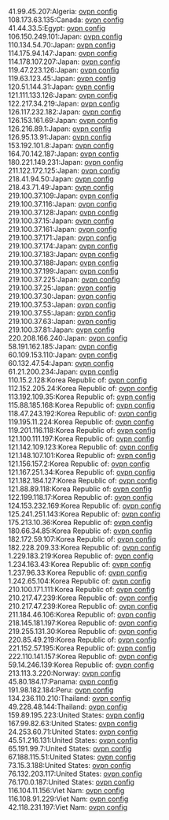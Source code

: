41.99.45.207:Algeria: [ovpn config](vpn/41_99_45_207.ovpn)  
108.173.63.135:Canada: [ovpn config](vpn/108_173_63_135.ovpn)  
41.44.33.5:Egypt: [ovpn config](vpn/41_44_33_5.ovpn)  
106.150.249.101:Japan: [ovpn config](vpn/106_150_249_101.ovpn)  
110.134.54.70:Japan: [ovpn config](vpn/110_134_54_70.ovpn)  
114.175.94.147:Japan: [ovpn config](vpn/114_175_94_147.ovpn)  
114.178.107.207:Japan: [ovpn config](vpn/114_178_107_207.ovpn)  
119.47.223.126:Japan: [ovpn config](vpn/119_47_223_126.ovpn)  
119.63.123.45:Japan: [ovpn config](vpn/119_63_123_45.ovpn)  
120.51.144.31:Japan: [ovpn config](vpn/120_51_144_31.ovpn)  
121.111.133.126:Japan: [ovpn config](vpn/121_111_133_126.ovpn)  
122.217.34.219:Japan: [ovpn config](vpn/122_217_34_219.ovpn)  
126.117.232.182:Japan: [ovpn config](vpn/126_117_232_182.ovpn)  
126.153.161.69:Japan: [ovpn config](vpn/126_153_161_69.ovpn)  
126.216.89.1:Japan: [ovpn config](vpn/126_216_89_1.ovpn)  
126.95.13.91:Japan: [ovpn config](vpn/126_95_13_91.ovpn)  
153.192.101.8:Japan: [ovpn config](vpn/153_192_101_8.ovpn)  
164.70.142.187:Japan: [ovpn config](vpn/164_70_142_187.ovpn)  
180.221.149.231:Japan: [ovpn config](vpn/180_221_149_231.ovpn)  
211.122.172.125:Japan: [ovpn config](vpn/211_122_172_125.ovpn)  
218.41.94.50:Japan: [ovpn config](vpn/218_41_94_50.ovpn)  
218.43.71.49:Japan: [ovpn config](vpn/218_43_71_49.ovpn)  
219.100.37.109:Japan: [ovpn config](vpn/219_100_37_109.ovpn)  
219.100.37.116:Japan: [ovpn config](vpn/219_100_37_116.ovpn)  
219.100.37.128:Japan: [ovpn config](vpn/219_100_37_128.ovpn)  
219.100.37.15:Japan: [ovpn config](vpn/219_100_37_15.ovpn)  
219.100.37.161:Japan: [ovpn config](vpn/219_100_37_161.ovpn)  
219.100.37.171:Japan: [ovpn config](vpn/219_100_37_171.ovpn)  
219.100.37.174:Japan: [ovpn config](vpn/219_100_37_174.ovpn)  
219.100.37.183:Japan: [ovpn config](vpn/219_100_37_183.ovpn)  
219.100.37.188:Japan: [ovpn config](vpn/219_100_37_188.ovpn)  
219.100.37.199:Japan: [ovpn config](vpn/219_100_37_199.ovpn)  
219.100.37.225:Japan: [ovpn config](vpn/219_100_37_225.ovpn)  
219.100.37.25:Japan: [ovpn config](vpn/219_100_37_25.ovpn)  
219.100.37.30:Japan: [ovpn config](vpn/219_100_37_30.ovpn)  
219.100.37.53:Japan: [ovpn config](vpn/219_100_37_53.ovpn)  
219.100.37.55:Japan: [ovpn config](vpn/219_100_37_55.ovpn)  
219.100.37.63:Japan: [ovpn config](vpn/219_100_37_63.ovpn)  
219.100.37.81:Japan: [ovpn config](vpn/219_100_37_81.ovpn)  
220.208.166.240:Japan: [ovpn config](vpn/220_208_166_240.ovpn)  
58.191.162.185:Japan: [ovpn config](vpn/58_191_162_185.ovpn)  
60.109.153.110:Japan: [ovpn config](vpn/60_109_153_110.ovpn)  
60.132.47.54:Japan: [ovpn config](vpn/60_132_47_54.ovpn)  
61.21.200.234:Japan: [ovpn config](vpn/61_21_200_234.ovpn)  
110.15.2.128:Korea Republic of: [ovpn config](vpn/110_15_2_128.ovpn)  
112.152.205.24:Korea Republic of: [ovpn config](vpn/112_152_205_24.ovpn)  
113.192.109.35:Korea Republic of: [ovpn config](vpn/113_192_109_35.ovpn)  
115.88.185.168:Korea Republic of: [ovpn config](vpn/115_88_185_168.ovpn)  
118.47.243.192:Korea Republic of: [ovpn config](vpn/118_47_243_192.ovpn)  
119.195.11.224:Korea Republic of: [ovpn config](vpn/119_195_11_224.ovpn)  
119.201.116.118:Korea Republic of: [ovpn config](vpn/119_201_116_118.ovpn)  
121.100.111.197:Korea Republic of: [ovpn config](vpn/121_100_111_197.ovpn)  
121.142.109.123:Korea Republic of: [ovpn config](vpn/121_142_109_123.ovpn)  
121.148.107.101:Korea Republic of: [ovpn config](vpn/121_148_107_101.ovpn)  
121.156.157.2:Korea Republic of: [ovpn config](vpn/121_156_157_2.ovpn)  
121.167.251.34:Korea Republic of: [ovpn config](vpn/121_167_251_34.ovpn)  
121.182.184.127:Korea Republic of: [ovpn config](vpn/121_182_184_127.ovpn)  
121.88.89.118:Korea Republic of: [ovpn config](vpn/121_88_89_118.ovpn)  
122.199.118.17:Korea Republic of: [ovpn config](vpn/122_199_118_17.ovpn)  
124.153.232.169:Korea Republic of: [ovpn config](vpn/124_153_232_169.ovpn)  
125.241.251.143:Korea Republic of: [ovpn config](vpn/125_241_251_143.ovpn)  
175.213.10.36:Korea Republic of: [ovpn config](vpn/175_213_10_36.ovpn)  
180.66.34.85:Korea Republic of: [ovpn config](vpn/180_66_34_85.ovpn)  
182.172.59.107:Korea Republic of: [ovpn config](vpn/182_172_59_107.ovpn)  
182.228.209.33:Korea Republic of: [ovpn config](vpn/182_228_209_33.ovpn)  
1.229.183.219:Korea Republic of: [ovpn config](vpn/1_229_183_219.ovpn)  
1.234.163.43:Korea Republic of: [ovpn config](vpn/1_234_163_43.ovpn)  
1.237.96.33:Korea Republic of: [ovpn config](vpn/1_237_96_33.ovpn)  
1.242.65.104:Korea Republic of: [ovpn config](vpn/1_242_65_104.ovpn)  
210.100.171.111:Korea Republic of: [ovpn config](vpn/210_100_171_111.ovpn)  
210.217.47.239:Korea Republic of: [ovpn config](vpn/210_217_47_239.ovpn)  
210.217.47.239:Korea Republic of: [ovpn config](vpn/210_217_47_239.ovpn)  
211.184.46.106:Korea Republic of: [ovpn config](vpn/211_184_46_106.ovpn)  
218.145.181.197:Korea Republic of: [ovpn config](vpn/218_145_181_197.ovpn)  
219.255.131.30:Korea Republic of: [ovpn config](vpn/219_255_131_30.ovpn)  
220.85.49.219:Korea Republic of: [ovpn config](vpn/220_85_49_219.ovpn)  
221.152.57.195:Korea Republic of: [ovpn config](vpn/221_152_57_195.ovpn)  
222.110.141.157:Korea Republic of: [ovpn config](vpn/222_110_141_157.ovpn)  
59.14.246.139:Korea Republic of: [ovpn config](vpn/59_14_246_139.ovpn)  
213.113.3.220:Norway: [ovpn config](vpn/213_113_3_220.ovpn)  
45.80.184.17:Panama: [ovpn config](vpn/45_80_184_17.ovpn)  
191.98.182.184:Peru: [ovpn config](vpn/191_98_182_184.ovpn)  
134.236.110.210:Thailand: [ovpn config](vpn/134_236_110_210.ovpn)  
49.228.48.144:Thailand: [ovpn config](vpn/49_228_48_144.ovpn)  
159.89.195.223:United States: [ovpn config](vpn/159_89_195_223.ovpn)  
167.99.82.63:United States: [ovpn config](vpn/167_99_82_63.ovpn)  
24.253.60.71:United States: [ovpn config](vpn/24_253_60_71.ovpn)  
45.51.216.131:United States: [ovpn config](vpn/45_51_216_131.ovpn)  
65.191.99.7:United States: [ovpn config](vpn/65_191_99_7.ovpn)  
67.188.115.51:United States: [ovpn config](vpn/67_188_115_51.ovpn)  
73.15.3.188:United States: [ovpn config](vpn/73_15_3_188.ovpn)  
76.132.203.117:United States: [ovpn config](vpn/76_132_203_117.ovpn)  
76.170.0.187:United States: [ovpn config](vpn/76_170_0_187.ovpn)  
116.104.11.156:Viet Nam: [ovpn config](vpn/116_104_11_156.ovpn)  
116.108.91.229:Viet Nam: [ovpn config](vpn/116_108_91_229.ovpn)  
42.118.231.197:Viet Nam: [ovpn config](vpn/42_118_231_197.ovpn)  
